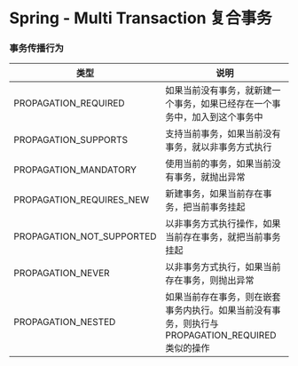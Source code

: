 # Spring - Multi Transaction 复合事务

### 事务传播行为

类型                      | 说明
------------------------- | -----------
PROPAGATION_REQUIRED      | 如果当前没有事务，就新建一个事务，如果已经存在一个事务中，加入到这个事务中
PROPAGATION_SUPPORTS      | 支持当前事务，如果当前没有事务，就以非事务方式执行
PROPAGATION_MANDATORY     | 使用当前的事务，如果当前没有事务，就抛出异常
PROPAGATION_REQUIRES_NEW  | 新建事务，如果当前存在事务，把当前事务挂起
PROPAGATION_NOT_SUPPORTED | 以非事务方式执行操作，如果当前存在事务，就把当前事务挂起
PROPAGATION_NEVER         | 以非事务方式执行，如果当前存在事务，则抛出异常
PROPAGATION_NESTED        | 如果当前存在事务，则在嵌套事务内执行。如果当前没有事务，则执行与PROPAGATION_REQUIRED类似的操作